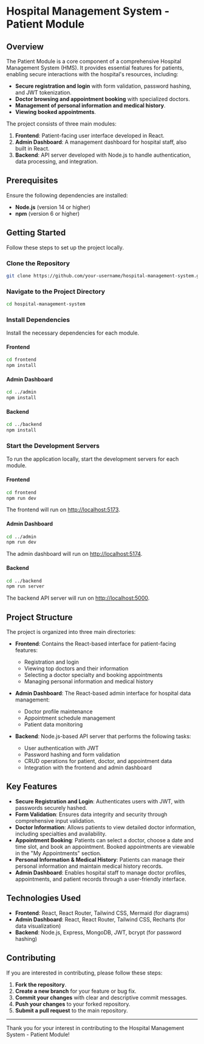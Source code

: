 # Hospital Management System - Patient Module

## Overview
The Patient Module is a core component of a comprehensive Hospital Management System (HMS). It provides essential features for patients, enabling secure interactions with the hospital's resources, including:

- **Secure registration and login** with form validation, password hashing, and JWT tokenization.
- **Doctor browsing and appointment booking** with specialized doctors.
- **Management of personal information and medical history**.
- **Viewing booked appointments**.

The project consists of three main modules:
1. **Frontend**: Patient-facing user interface developed in React.
2. **Admin Dashboard**: A management dashboard for hospital staff, also built in React.
3. **Backend**: API server developed with Node.js to handle authentication, data processing, and integration.

## Prerequisites
Ensure the following dependencies are installed:
- **Node.js** (version 14 or higher)
- **npm** (version 6 or higher)

## Getting Started
Follow these steps to set up the project locally.

### Clone the Repository
```bash
git clone https://github.com/your-username/hospital-management-system.git
```

### Navigate to the Project Directory
```bash
cd hospital-management-system
```

### Install Dependencies
Install the necessary dependencies for each module.

#### Frontend
```bash
cd frontend
npm install
```

#### Admin Dashboard
```bash
cd ../admin
npm install
```

#### Backend
```bash
cd ../backend
npm install
```

### Start the Development Servers
To run the application locally, start the development servers for each module.

#### Frontend
```bash
cd frontend
npm run dev
```
The frontend will run on [http://localhost:5173](http://localhost:5173).

#### Admin Dashboard
```bash
cd ../admin
npm run dev
```
The admin dashboard will run on [http://localhost:5174](http://localhost:5174).

#### Backend
```bash
cd ../backend
npm run server
```
The backend API server will run on [http://localhost:5000](http://localhost:5000).

## Project Structure

The project is organized into three main directories:
- **Frontend**: Contains the React-based interface for patient-facing features:
  - Registration and login
  - Viewing top doctors and their information
  - Selecting a doctor specialty and booking appointments
  - Managing personal information and medical history

- **Admin Dashboard**: The React-based admin interface for hospital data management:
  - Doctor profile maintenance
  - Appointment schedule management
  - Patient data monitoring

- **Backend**: Node.js-based API server that performs the following tasks:
  - User authentication with JWT
  - Password hashing and form validation
  - CRUD operations for patient, doctor, and appointment data
  - Integration with the frontend and admin dashboard

## Key Features

- **Secure Registration and Login**: Authenticates users with JWT, with passwords securely hashed.
- **Form Validation**: Ensures data integrity and security through comprehensive input validation.
- **Doctor Information**: Allows patients to view detailed doctor information, including specialties and availability.
- **Appointment Booking**: Patients can select a doctor, choose a date and time slot, and book an appointment. Booked appointments are viewable in the "My Appointments" section.
- **Personal Information & Medical History**: Patients can manage their personal information and maintain medical history records.
- **Admin Dashboard**: Enables hospital staff to manage doctor profiles, appointments, and patient records through a user-friendly interface.

## Technologies Used

- **Frontend**: React, React Router, Tailwind CSS, Mermaid (for diagrams)
- **Admin Dashboard**: React, React Router, Tailwind CSS, Recharts (for data visualization)
- **Backend**: Node.js, Express, MongoDB, JWT, bcrypt (for password hashing)

## Contributing
If you are interested in contributing, please follow these steps:

1. **Fork the repository**.
2. **Create a new branch** for your feature or bug fix.
3. **Commit your changes** with clear and descriptive commit messages.
4. **Push your changes** to your forked repository.
5. **Submit a pull request** to the main repository.

---

Thank you for your interest in contributing to the Hospital Management System - Patient Module!
```
